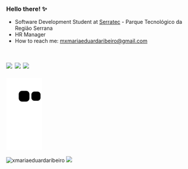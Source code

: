 ### Hello there! ✨ 

- Software Development Student at [Serratec](https://github.com/Serratec) - Parque Tecnológico da Região Serrana
- HR Manager 
- How to reach me: mxmariaeduardaribeiro@gmail.com


<div> <h1>
   <a href="https://www.instagram.com/xmariaribeiro/" target="_blank"><img src="https://img.shields.io/badge/-Instagram-%23E4405F?style=for-the-badge&logo=instagram&logoColor=white" target="_blank"></a>
 <a href="discordapp.com/users/430875300235182083" target="_blank"><img src="https://img.shields.io/badge/Discord-7289DA?style=for-the-badge&logo=discord&logoColor=white" target="_blank"></a> 
   <a href="[https://www.linkedin.com/in/xmariaeduardaribeiro/](https://www.linkedin.com/in/xmariaribeiro" target="_blank"><img src="https://img.shields.io/badge/-LinkedIn-%230077B5?style=for-the-badge&logo=linkedin&logoColor=white" target="_blank"></a> </h1>
   
 ![Snake animation](https://github.com/rafaballerini/rafaballerini/blob/output/github-contribution-grid-snake.svg) 

   
</div>

<p> <img src="https://github-readme-stats.vercel.app/api?username=xmariaeduardaribeiro&show_icons=true&theme=radical" alt="xmariaeduardaribeiro" 
<p> <img src="https://camo.githubusercontent.com/12b95d3ae9903f1e0c6c8797c49cfaeb23a2404792f808cbba9e40ea11bb5261/68747470733a2f2f6769746875622d726561646d652d73746174732e76657263656c2e6170702f6170692f746f702d6c616e67732f3f757365726e616d653d626f756265656a756c266c61796f75743d636f6d70616374267468656d653d6f6d6e69" /></p>           
 




          
  

